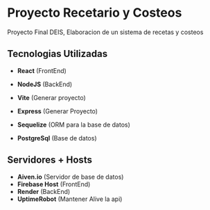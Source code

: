 # Proyecto Recetario y Costeos
Proyecto Final DEIS, Elaboracion de un sistema de recetas y costeos 

## Tecnologias Utilizadas 

* **React** (FrontEnd)
* **NodeJS** (BackEnd)

* **Vite** (Generar proyecto)
* **Express** (Generar Proyecto)
* **Sequelize** (ORM para la base de datos)
* **PostgreSql** (Base de datos)

## Servidores + Hosts
* **Aiven.io** (Servidor de base de datos)
* **Firebase Host** (FrontEnd)
* **Render** (BackEnd)
* **UptimeRobot** (Mantener Alive la api)
